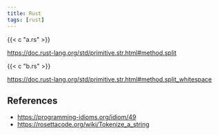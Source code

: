 ```yaml
---
title: Rust
tags: [rust]
---
```


{{< c "a.rs" >}}

<https://doc.rust-lang.org/std/primitive.str.html#method.split>

{{< c "b.rs" >}}

<https://doc.rust-lang.org/std/primitive.str.html#method.split_whitespace>

## References

- <https://programming-idioms.org/idiom/49>
- <https://rosettacode.org/wiki/Tokenize_a_string>
